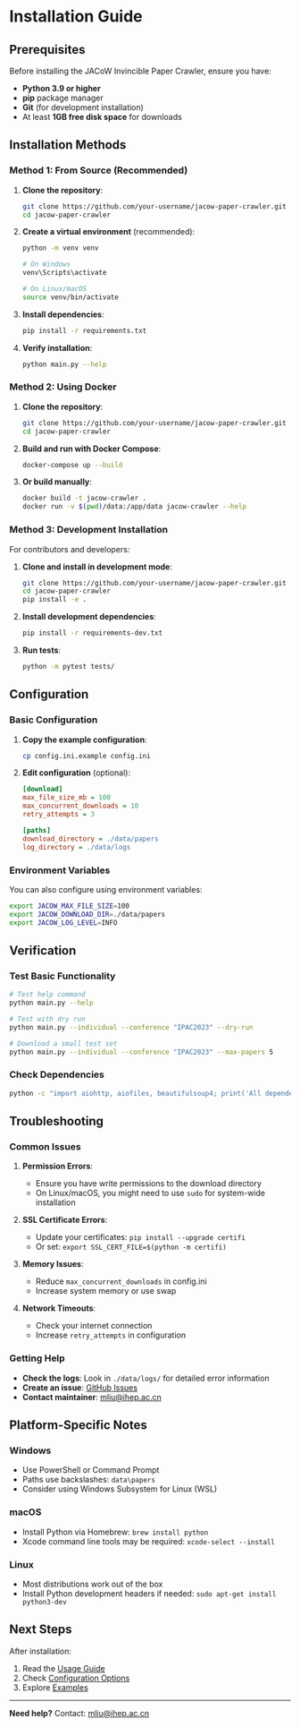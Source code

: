 # Installation Guide

## Prerequisites

Before installing the JACoW Invincible Paper Crawler, ensure you have:

- **Python 3.9 or higher**
- **pip** package manager
- **Git** (for development installation)
- At least **1GB free disk space** for downloads

## Installation Methods

### Method 1: From Source (Recommended)

1. **Clone the repository**:
   ```bash
   git clone https://github.com/your-username/jacow-paper-crawler.git
   cd jacow-paper-crawler
   ```

2. **Create a virtual environment** (recommended):
   ```bash
   python -m venv venv
   
   # On Windows
   venv\Scripts\activate
   
   # On Linux/macOS
   source venv/bin/activate
   ```

3. **Install dependencies**:
   ```bash
   pip install -r requirements.txt
   ```

4. **Verify installation**:
   ```bash
   python main.py --help
   ```

### Method 2: Using Docker

1. **Clone the repository**:
   ```bash
   git clone https://github.com/your-username/jacow-paper-crawler.git
   cd jacow-paper-crawler
   ```

2. **Build and run with Docker Compose**:
   ```bash
   docker-compose up --build
   ```

3. **Or build manually**:
   ```bash
   docker build -t jacow-crawler .
   docker run -v $(pwd)/data:/app/data jacow-crawler --help
   ```

### Method 3: Development Installation

For contributors and developers:

1. **Clone and install in development mode**:
   ```bash
   git clone https://github.com/your-username/jacow-paper-crawler.git
   cd jacow-paper-crawler
   pip install -e .
   ```

2. **Install development dependencies**:
   ```bash
   pip install -r requirements-dev.txt
   ```

3. **Run tests**:
   ```bash
   python -m pytest tests/
   ```

## Configuration

### Basic Configuration

1. **Copy the example configuration**:
   ```bash
   cp config.ini.example config.ini
   ```

2. **Edit configuration** (optional):
   ```ini
   [download]
   max_file_size_mb = 100
   max_concurrent_downloads = 10
   retry_attempts = 3
   
   [paths]
   download_directory = ./data/papers
   log_directory = ./data/logs
   ```

### Environment Variables

You can also configure using environment variables:

```bash
export JACOW_MAX_FILE_SIZE=100
export JACOW_DOWNLOAD_DIR=./data/papers
export JACOW_LOG_LEVEL=INFO
```

## Verification

### Test Basic Functionality

```bash
# Test help command
python main.py --help

# Test with dry run
python main.py --individual --conference "IPAC2023" --dry-run

# Download a small test set
python main.py --individual --conference "IPAC2023" --max-papers 5
```

### Check Dependencies

```bash
python -c "import aiohttp, aiofiles, beautifulsoup4; print('All dependencies installed successfully!')"
```

## Troubleshooting

### Common Issues

1. **Permission Errors**:
   - Ensure you have write permissions to the download directory
   - On Linux/macOS, you might need to use `sudo` for system-wide installation

2. **SSL Certificate Errors**:
   - Update your certificates: `pip install --upgrade certifi`
   - Or set: `export SSL_CERT_FILE=$(python -m certifi)`

3. **Memory Issues**:
   - Reduce `max_concurrent_downloads` in config.ini
   - Increase system memory or use swap

4. **Network Timeouts**:
   - Check your internet connection
   - Increase `retry_attempts` in configuration

### Getting Help

- **Check the logs**: Look in `./data/logs/` for detailed error information
- **Create an issue**: [GitHub Issues](https://github.com/your-username/jacow-paper-crawler/issues)
- **Contact maintainer**: mliu@ihep.ac.cn

## Platform-Specific Notes

### Windows

- Use PowerShell or Command Prompt
- Paths use backslashes: `data\papers`
- Consider using Windows Subsystem for Linux (WSL)

### macOS

- Install Python via Homebrew: `brew install python`
- Xcode command line tools may be required: `xcode-select --install`

### Linux

- Most distributions work out of the box
- Install Python development headers if needed: `sudo apt-get install python3-dev`

## Next Steps

After installation:

1. Read the [Usage Guide](usage.md)
2. Check [Configuration Options](configuration.md)
3. Explore [Examples](../examples/)

---

**Need help?** Contact: mliu@ihep.ac.cn
